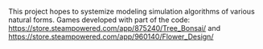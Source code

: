 This project hopes to systemize modeling simulation algorithms of various natural forms.
Games developed with part of the code:
https://store.steampowered.com/app/875240/Tree_Bonsai/
and
https://store.steampowered.com/app/960140/Flower_Design/

